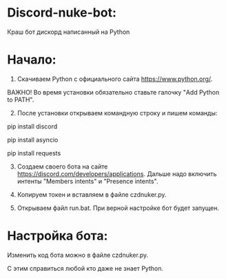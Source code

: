 # Discord-nuke-bot:
Краш бот дискорд написанный на Python
# Начало:
1. Скачиваем Python с официального сайта https://www.python.org/.

ВАЖНО! Во время установки обязательно ставьте галочку "Add Python to PATH".

2. После установки открываем командную строку и пишем команды:

pip install discord

pip install asyncio

pip install requests

3. Создаем своего бота на сайте https://discord.com/developers/applications. Дальше надо включить интенты "Members intents" и "Presence intents".

4. Копируем токен и вставляем в файле czdnuker.py.

5. Открываем файл run.bat. При верной настройке бот будет запущен.

# Настройка бота:
Изменить код бота можно в файле czdnuker.py.

С этим справиться любой кто даже не знает Python.

